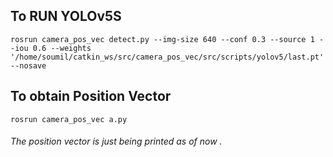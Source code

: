 ## To RUN YOLOv5S

```rosrun camera_pos_vec detect.py --img-size 640 --conf 0.3 --source 1 --iou 0.6 --weights '/home/soumil/catkin_ws/src/camera_pos_vec/src/scripts/yolov5/last.pt' --nosave ```

## To obtain Position Vector 

```rosrun camera_pos_vec a.py```

###### The position vector is just being printed as of now .
